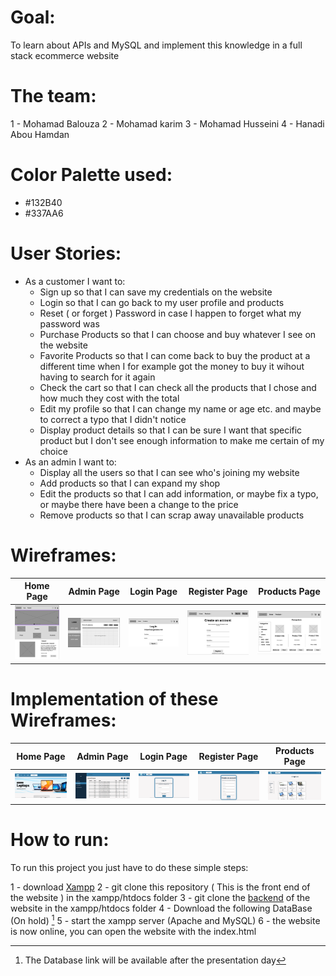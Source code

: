 # Goal:

To learn about APIs and MySQL and implement this knowledge in a full stack ecommerce website

# The team:

1 - Mohamad Balouza
2 - Mohamad karim
3 - Mohamad Husseini
4 - Hanadi Abou Hamdan

# Color Palette used:

- #132B40
- #337AA6

# User Stories:

- As a customer I want to:
    - Sign up so that I can save my credentials on the website
    - Login so that I can go back to my user profile and products
    - Reset ( or forget ) Password in case I happen to forget what my password was
    - Purchase Products so that I can choose and buy whatever I see on the website
    - Favorite Products so that I can come back to buy the product at a different time when I for example got the money to buy it wihout having to search for it again
    - Check the cart so that I can check all the products that I chose and how much they cost with the total
    - Edit my profile so that I can change my name or age etc. and maybe to correct a typo that I didn't notice
    - Display product details so that I can be sure I want that specific product but I don't see enough information to make me certain of my choice
- As an admin I want to:
    - Display all the users so that I can see who's joining my website
    - Add products so that I can expand my shop
    - Edit the products so that I can add information, or maybe fix a typo, or maybe there have been a change to the price
    - Remove products so that I can scrap away unavailable products

# Wireframes:

| Home Page | Admin Page | Login Page | Register Page | Products Page |
| ----------- | ----------- | ----------- | ----------- | ----------- |
| ![Home Page](./images/Wireframes/Homepage.png) | ![Admin Page](./images/Wireframes/Adminpage.png) | ![Login Page](./images/Wireframes/Loginpage.png) | ![Register Page](./images/Wireframes/Registerpage.png) | ![Products Page](./images/Wireframes/Productspage.png)

# Implementation of these Wireframes:

| Home Page | Admin Page | Login Page | Register Page | Products Page |
| ----------- | ----------- | ----------- | ----------- | ----------- |
| ![Home Page](./images/Implementation/Homepage.png) | ![Admin Page](./images/Implementation/Adminpage.png) | ![Login Page](./images/Implementation/Loginpage.png) | ![Register Page](./images/Implementation/Registerpage.png) | ![Products Page](./images/Implementation/Productspage.png)

# How to run:

To run this project you just have to do these simple steps:

1 - download [Xampp](https://www.apachefriends.org/download.html)
2 - git clone this repository ( This is the front end of the website ) in the xampp/htdocs folder
3 - git clone the [backend](https://github.com/mohamad-kareem/-Full-Stack-E-commerce--back-end-) of the website in the xampp/htdocs folder
4 - Download the following DataBase (On hold) [^1]
5 - start the xampp server (Apache and MySQL)
6 - the website is now online, you can open the website with the index.html

[^1]: The Database link will be available after the presentation day